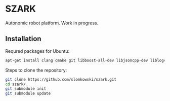 # SZARK

Autonomic robot platform. Work in progress.

## Installation

Requred packages for Ubuntu:
```bash
apt-get install clang cmake git libboost-all-dev libjsoncpp-dev liblog4cpp5-dev libnl-genl-3-dev libnl-route-3-dev libopencv-dev libusb-1.0-0-dev
```

Steps to clone the repository:
```bash
git clone https://github.com/slomkowski/szark.git
cd szark/
git submodule init
git submodule update
```
